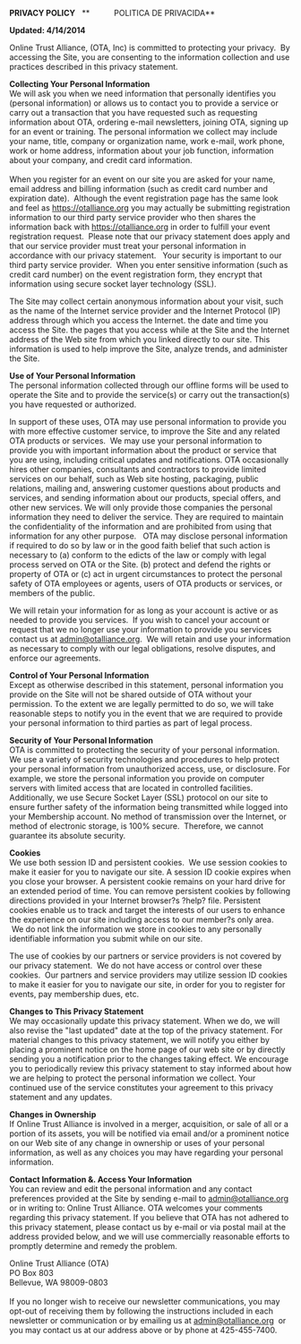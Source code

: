   
**PRIVACY POLICY**   **           POLITICA DE PRIVACIDA**

**Updated: 4/14/2014**

Online Trust Alliance, (OTA, Inc) is committed to protecting your privacy.  By accessing the Site, you are consenting to the information collection and use practices described in this privacy statement.  

**Collecting Your Personal Information**  
We will ask you when we need information that personally identifies you (personal information) or allows us to contact you to provide a service or carry out a transaction that you have requested such as requesting information about OTA, ordering e-mail newsletters, joining OTA, signing up for an event or training. The personal information we collect may include your name, title, company or organization name, work e-mail, work phone, work or home address, information about your job function, information about your company, and credit card information.  
   
When you register for an event on our site you are asked for your name, email address and billing information (such as credit card number and expiration date).  Although the event registration page has the same look and feel as https://otalliance.org you may actually be submitting registration information to our third party service provider who then shares the information back with https://otalliance.org in order to fulfill your event registration request.  Please note that our privacy statement does apply and that our service provider must treat your personal information in accordance with our privacy statement.   Your security is important to our third party service provider.  When you enter sensitive information (such as credit card number) on the event registration form, they encrypt that information using secure socket layer technology (SSL).  
  
The Site may collect certain anonymous information about your visit, such as the name of the Internet service provider and the Internet Protocol (IP) address through which you access the Internet. the date and time you access the Site. the pages that you access while at the Site and the Internet address of the Web site from which you linked directly to our site. This information is used to help improve the Site, analyze trends, and administer the Site.  
  
**Use of Your Personal Information**  
The personal information collected through our offline forms will be used to operate the Site and to provide the service(s) or carry out the transaction(s) you have requested or authorized.  
  
In support of these uses, OTA may use personal information to provide you with more effective customer service, to improve the Site and any related OTA products or services.  We may use your personal information to provide you with important information about the product or service that you are using, including critical updates and notifications. OTA occasionally hires other companies, consultants and contractors to provide limited services on our behalf, such as Web site hosting, packaging, public relations, mailing and, answering customer questions about products and services, and sending information about our products, special offers, and other new services. We will only provide those companies the personal information they need to deliver the service. They are required to maintain the confidentiality of the information and are prohibited from using that information for any other purpose.   OTA may disclose personal information if required to do so by law or in the good faith belief that such action is necessary to (a) conform to the edicts of the law or comply with legal process served on OTA or the Site. (b) protect and defend the rights or property of OTA or (c) act in urgent circumstances to protect the personal safety of OTA employees or agents, users of OTA products or services, or members of the public.  
  
We will retain your information for as long as your account is active or as needed to provide you services.  If you wish to cancel your account or request that we no longer use your information to provide you services contact us at admin@otalliance.org.  We will retain and use your information as necessary to comply with our legal obligations, resolve disputes, and enforce our agreements.  
  
**Control of Your Personal Information**  
Except as otherwise described in this statement, personal information you provide on the Site will not be shared outside of OTA without your permission. To the extent we are legally permitted to do so, we will take reasonable steps to notify you in the event that we are required to provide your personal information to third parties as part of legal process.  
  
**Security of Your Personal Information**  
OTA is committed to protecting the security of your personal information. We use a variety of security technologies and procedures to help protect your personal information from unauthorized access, use, or disclosure. For example, we store the personal information you provide on computer servers with limited access that are located in controlled facilities. Additionally, we use Secure Socket Layer (SSL) protocol on our site to ensure further safety of the information being transmitted while logged into your Membership account. No method of transmission over the Internet, or method of electronic storage, is 100% secure.  Therefore, we cannot guarantee its absolute security.  
  
**Cookies**  
We use both session ID and persistent cookies.  We use session cookies to make it easier for you to navigate our site. A session ID cookie expires when you close your browser. A persistent cookie remains on your hard drive for an extended period of time. You can remove persistent cookies by following directions provided in your Internet browser?s ?help? file. Persistent cookies enable us to track and target the interests of our users to enhance the experience on our site including access to our member?s only area.   We do not link the information we store in cookies to any personally identifiable information you submit while on our site.  
  
The use of cookies by our partners or service providers is not covered by our privacy statement.  We do not have access or control over these cookies.  Our partners and service providers may utilize session ID cookies to make it easier for you to navigate our site, in order for you to register for events, pay membership dues, etc.  
  
**Changes to This Privacy Statement**  
We may occasionally update this privacy statement. When we do, we will also revise the "last updated" date at the top of the privacy statement. For material changes to this privacy statement, we will notify you either by placing a prominent notice on the home page of our web site or by directly sending you a notification prior to the changes taking effect. We encourage you to periodically review this privacy statement to stay informed about how we are helping to protect the personal information we collect. Your continued use of the service constitutes your agreement to this privacy statement and any updates.  
  
**Changes in Ownership**  
If Online Trust Alliance is involved in a merger, acquisition, or sale of all or a portion of its assets, you will be notified via email and/or a prominent notice on our Web site of any change in ownership or uses of your personal information, as well as any choices you may have regarding your personal information.  
  
**Contact Information &. Access Your Information**  
You can review and edit the personal information and any contact preferences provided at the Site by sending e-mail to admin@otalliance.org or in writing to: Online Trust Alliance. OTA welcomes your comments regarding this privacy statement. If you believe that OTA has not adhered to this privacy statement, please contact us by e-mail or via postal mail at the address provided below, and we will use commercially reasonable efforts to promptly determine and remedy the problem.  
  
Online Trust Alliance (OTA)  
PO Box 803  
Bellevue, WA 98009-0803  
   
If you no longer wish to receive our newsletter communications, you may opt-out of receiving them by following the instructions included in each newsletter or communication or by emailing us at admin@otalliance.org  or you may contact us at our address above or by phone at 425-455-7400.
